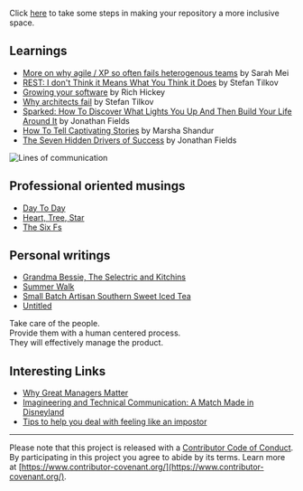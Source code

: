 Click [here](./a-more-inclusive-repository.md) to take some steps in making your repository a more inclusive space.

## Learnings

* [More on why agile / XP so often fails heterogenous teams](why-agile-xp-so-often-fails-heterogenous-teams-sarah-mei.md) by Sarah Mei
* [REST: I don't Think it Means What You Think it Does](REST-I-dont-think-it-means-what-you-think-it-does-stefan-tilkov.md) by Stefan Tilkov
* [Growing your software](growing-your-software-rich-hickey.md) by Rich Hickey
* [Why architects fail](why-architects-fail-tilkov.md) by Stefan Tilkov
* [Sparked: How To Discover What Lights You Up And Then Build Your Life Around It](./wds/2017/Sparked-How-To-Discover-What-Lights-You-Up-And-Then-Build-Your-Life-Around-It-Jonathan-Fields.md) by Jonathan Fields
* [How To Tell Captivating Stories](./wds/2017/how-to-tell-captivating-stories-marsha-shandur.md) by Marsha Shandur
* [The Seven Hidden Drivers of Success](./wds/2018/The-Seven-Hidden-Drivers-Of-Success-Jonathan-Fields.md) by Jonathan Fields

![Lines of communication](./lines-of-communication.jpg)

## Professional oriented musings

* [Day To Day](https://medium.com/@charlieo/day-to-day-63e610719584)
* [Heart, Tree, Star](https://medium.com/@charlieo/heart-tree-star-a3af328700c2)
* [The Six Fs](https://medium.com/@charlieo/the-six-fs-fd6a87218d12)

## Personal writings

* [Grandma Bessie, The Selectric and Kitchins](https://medium.com/@charlieo/grandma-bessie-the-selectric-and-kitchins-c2721ecf79d8)
* [Summer Walk](https://medium.com/@charlieo/summer-walk-6382707a03d0)
* [Small Batch Artisan Southern Sweet Iced Tea](https://medium.com/@charlieo/small-batch-artisan-southern-sweet-iced-tea-9fe51b213826)
* [Untitled](https://medium.com/@charlieo/i-am-gay-i-am-queer-283101d3e0f)

Take care of the people.  
Provide them with a human centered process.  
They will effectively manage the product.

## Interesting Links

* [Why Great Managers Matter](https://open.buffer.com/why-great-managers-matter/)
* [Imagineering and Technical Communication: A Match Made in Disneyland](https://www.slideshare.net/louprosperi1/imagineering-and-technical-communication-a-match-made-in-disneyland)
* [Tips to help you deal with feeling like an impostor](https://imgur.com/gallery/kJerzQR)

---

Please note that this project is released with a [Contributor Code of Conduct](./code-of-conduct.md). By participating in this project you agree to abide by its terms. Learn more at [https://www.contributor-covenant.org/](https://www.contributor-covenant.org/).
